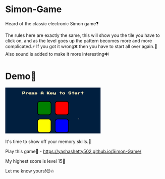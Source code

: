 # Simon-Game

Heard of the classic electronic Simon game❓

The rules here are exactly the same, this will show you the tile you have to click on, and as the level goes up the pattern becomes more and more complicated.⚡
If you got it wrong❌ then you have to start all over again.👀Also sound is added to make it more interesting🔊

# Demo🎉

<img src="https://github.com/YashaShetty502/Simon-Game/blob/master/Simon.gif" alt = "Simon demo" width="60%">

It's time to show off your memory skills.💃

Play this game👀 - https://yashashetty502.github.io/Simon-Game/

My highest score is level 15🥳

Let me know yours!😊🔥
